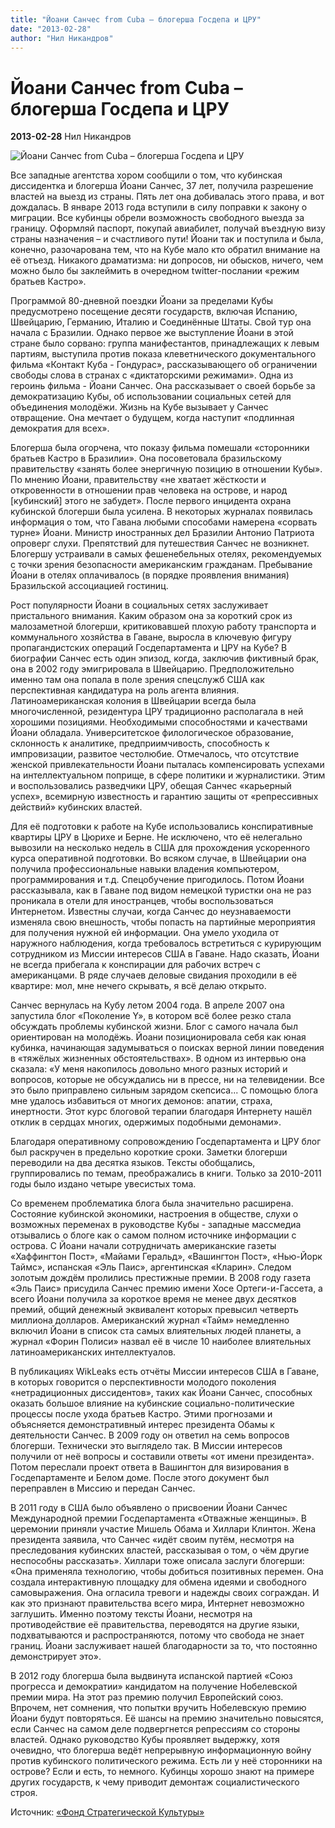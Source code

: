 ```yaml
---
title: "Йоани Санчес from Cuba – блогерша Госдепа и ЦРУ"
date: "2013-02-28"
author: "Нил Никандров"
---
```


# Йоани Санчес from Cuba – блогерша Госдепа и ЦРУ

**2013-02-28** Нил Никандров

![Йоани Санчес from Cuba – блогерша Госдепа и ЦРУ](http://s017.radikal.ru/i427/1302/55/e91a35b2116b.jpg)

Все западные агентства хором сообщили о том, что кубинская диссидентка и блогерша Йоани Санчес, 37 лет, получила разрешение властей на выезд из страны. Пять лет она добивалась этого права, и вот дождалась. В январе 2013 года вступили в силу поправки к закону о миграции. Все кубинцы обрели возможность свободного выезда за границу. Оформляй паспорт, покупай авиабилет, получай въездную визу страны назначения – и счастливого пути! Йоани так и поступила и была, конечно, разочарована тем, что на Кубе мало кто обратил внимание на её отъезд. Никакого драматизма: ни допросов, ни обысков, ничего, чем можно было бы заклеймить в очередном twitter-послании «режим братьев Кастро».

Программой 80-дневной поездки Йоани за пределами Кубы предусмотрено посещение десяти государств, включая Испанию, Швейцарию, Германию, Италию и Соединённые Штаты. Свой тур она начала с Бразилии. Однако первое же выступление Йоани в этой стране было сорвано: группа манифестантов, принадлежащих к левым партиям, выступила против показа клеветнического документального фильма «Контакт Куба - Гондурас», рассказывающего об ограничении свободы слова в странах с «диктаторскими режимами». Одна из героинь фильма - Йоани Санчес. Она рассказывает о своей борьбе за демократизацию Кубы, об использовании социальных сетей для объединения молодёжи. Жизнь на Кубе вызывает у Санчес отвращение. Она мечтает о будущем, когда наступит «подлинная демократия для всех».

Блогерша была огорчена, что показу фильма помешали «сторонники братьев Кастро в Бразилии». Она посоветовала бразильскому правительству «занять более энергичную позицию в отношении Кубы». По мнению Йоани, правительству «не хватает жёсткости и откровенности в отношении прав человека на острове, и народ [кубинский] этого не забудет». После первого инцидента охрана кубинской блогерши была усилена. В некоторых журналах появилась информация о том, что Гавана любыми способами намерена «сорвать турне» Йоани. Министр иностранных дел Бразилии Антонио Патриота опроверг слухи. Препятствий для путешествия Санчес не возникнет. Блогершу устраивали в самых фешенебельных отелях, рекомендуемых с точки зрения безопасности американским гражданам. Пребывание Йоани в отелях оплачивалось (в порядке проявления внимания) Бразильской ассоциацией гостиниц.

Рост популярности Йоани в социальных сетях заслуживает пристального внимания. Каким образом она за короткий срок из малозаметной блогерши, критиковавшей плохую работу транспорта и коммунального хозяйства в Гаване, выросла в ключевую фигуру пропагандистских операций Госдепартамента и ЦРУ на Кубе? В биографии Санчес есть один эпизод, когда, заключив фиктивный брак, она в 2002 году эмигрировала в Швейцарию. Предположительно именно там она попала в поле зрения спецслужб США как перспективная кандидатура на роль агента влияния. Латиноамериканская колония в Швейцарии всегда была многочисленной, резидентура ЦРУ традиционно располагала в ней хорошими позициями. Необходимыми способностями и качествами Йоани обладала. Университетское филологическое образование, склонность к аналитике, предприимчивость, способность к импровизации, развитое честолюбие. Отмечалось, что отсутствие женской привлекательности Йоани пыталась компенсировать успехами на интеллектуальном поприще, в сфере политики и журналистики. Этим и воспользовались разведчики ЦРУ, обещая Санчес «карьерный успех», всемирную известность и гарантию защиты от «репрессивных действий» кубинских властей.

Для её подготовки к работе на Кубе использовались конспиративные квартиры ЦРУ в Цюрихе и Берне. Не исключено, что её нелегально вывозили на несколько недель в США для прохождения ускоренного курса оперативной подготовки. Во всяком случае, в Швейцарии она получила профессиональные навыки владения компьютером, программирования и т.д. Спецобучение пригодилось. Потом Йоани рассказывала, как в Гаване под видом немецкой туристки она не раз проникала в отели для иностранцев, чтобы воспользоваться Интернетом. Известны случаи, когда Санчес до неузнаваемости изменяла свою внешность, чтобы попасть на партийные мероприятия для получения нужной ей информации. Она умело уходила от наружного наблюдения, когда требовалось встретиться с курирующим сотрудником из Миссии интересов США в Гаване. Надо сказать, Йоани не всегда прибегала к конспирации для рабочих встреч с американцами. В ряде случаев деловые свидания проходили в её квартире: мол, мне нечего скрывать, я всё делаю открыто.

Санчес вернулась на Кубу летом 2004 года. В апреле 2007 она запустила блог «Поколение Y», в котором всё более резко стала обсуждать проблемы кубинской жизни. Блог с самого начала был ориентирован на молодёжь. Йоани позиционировала себя как юная кубинка, начинающая задумываться о поисках верной линии поведения в «тяжёлых жизненных обстоятельствах». В одном из интервью она сказала: «У меня накопилось довольно много разных историй и вопросов, которые не обсуждались ни в прессе, ни на телевидении. Все это было приправлено сильным зарядом скепсиса... С помощью блога мне удалось избавиться от многих демонов: апатии, страха, инертности. Этот курс блоговой терапии благодаря Интернету нашёл отклик в сердцах многих, одержимых подобными демонами».

Благодаря оперативному сопровождению Госдепартамента и ЦРУ блог был раскручен в предельно короткие сроки. Заметки блогерши переводили на два десятка языков. Тексты обобщались, группировались по темам, преображались в книги. Только за 2010-2011 годы было издано четыре увесистых тома.

Со временем проблематика блога была значительно расширена. Состояние кубинской экономики, настроения в обществе, слухи о возможных переменах в руководстве Кубы - западные массмедиа отзывались о блоге как о самом полном источнике информации с острова. С Йоани начали сотрудничать американские газеты «Хаффингтон Пост», «Майами Геральд», «Вашингтон Пост», «Нью-Йорк Таймс», испанская «Эль Паис», аргентинская «Кларин». Следом золотым дождём пролились престижные премии. В 2008 году газета «Эль Паис» присудила Санчес премию имени Хосе Ортеги-и-Гассета, а всего Йоани получила за короткое время не менее двух десятков премий, общий денежный эквивалент которых превысил четверть миллиона долларов. Американский журнал «Тайм» немедленно включил Йоани в список ста самых влиятельных людей планеты, а журнал «Форин Полиси» назвал её в числе 10 наиболее влиятельных латиноамериканских интеллектуалов.

В публикациях WikLeaks есть отчёты Миссии интересов США в Гаване, в которых говорится о перспективности молодого поколения «нетрадиционных диссидентов», таких как Йоани Санчес, способных оказать большое влияние на кубинские социально-политические процессы после ухода братьев Кастро. Этими прогнозами и объясняется демонстративный интерес президента Обамы к деятельности Санчес. В 2009 году он ответил на семь вопросов блогерши. Технически это выглядело так. В Миссии интересов получили от неё вопросы и составили ответы «от имени президента». Потом переслали проект ответа в Вашингтон для визирования в Госдепартаменте и Белом доме. После этого документ был переправлен в Миссию и передан Санчес.

В 2011 году в США было объявлено о присвоении Йоани Санчес Международной премии Госдепартамента «Отважные женщины». В церемонии приняли участие Мишель Обама и Хиллари Клинтон. Жена президента заявила, что Санчес «идёт своим путём, несмотря на преследования кубинских властей, рассказывая о том, о чём другие неспособны рассказать». Хиллари тоже описала заслуги блогерши: «Она применяла технологию, чтобы добиться позитивных перемен. Она создала интерактивную площадку для обмена идеями и свободного самовыражения. Она огласила тревоги и надежды своих сограждан. И как это признают правительства всего мира, Интернет невозможно заглушить. Именно поэтому тексты Йоани, несмотря на противодействие её правительства, переводятся на другие языки, подхватываются и распространяются, потому что свобода не знает границ. Йоани заслуживает нашей благодарности за то, что постоянно демонстрирует это».

В 2012 году блогерша была выдвинута испанской партией «Союз прогресса и демократии» кандидатом на получение Нобелевской премии мира. На этот раз премию получил Европейский союз. Впрочем, нет сомнения, что попытки вручить Нобелевскую премию Йоани будут повторяться. Её шансы на премию значительно повысятся, если Санчес на самом деле подвергнется репрессиям со стороны властей. Однако руководство Кубы проявляет выдержку, хотя очевидно, что блогерша ведёт непрерывную информационную войну против кубинского политического режима. Есть ли у неё сторонники на острове? Если и есть, то немного. Кубинцы хорошо знают на примере других государств, к чему приводит демонтаж социалистического строя.

Источник: [«Фонд Стратегической Культуры»](https://propaganda-journal.net/fondsk.ru)